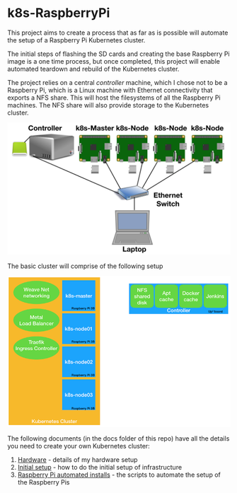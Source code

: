 # k8s-RaspberryPi

This project aims to create a process that as far as is possible will automate the setup of a Raspberry Pi Kubernetes cluster.

The initial steps of flashing the SD cards and creating the base Raspberry Pi image is a one time process, but once completed, this project will enable automated teardown and rebuild of the Kubernetes cluster.

The project relies on a central *controller* machine, which I chose not to be a Raspberry Pi, which is a Linux machine with Ethernet connectivity that exports a NFS share.  This will host the filesystems of all the Raspberry Pi machines.  The NFS share will also provide storage to the Kubernetes cluster.

![hardware](docs/images/hardware.png)

The basic cluster will comprise of the following setup

![kubernetes](docs/images/kubernetesCluster.png)

The following documents (in the docs folder of this repo) have all the details you need to create your own Kubernetes cluster:

1. [Hardware](docs/hardware.md) - details of my hardware setup
2. [Initial setup](docs/setup.md) - how to do the initial setup of infrastructure
3. [Raspberry Pi automated installs](docs/piInstall.md) - the scripts to automate the setup of the Raspberry Pis